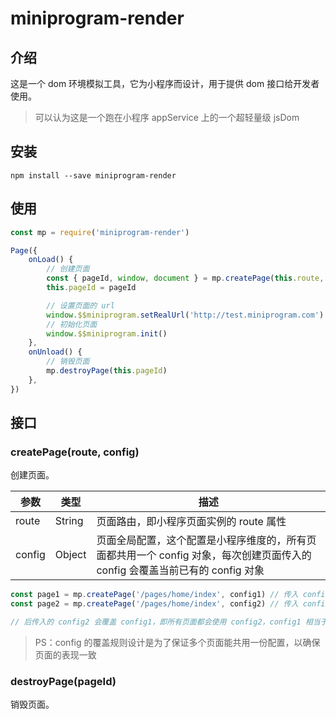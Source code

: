 # miniprogram-render

## 介绍

这是一个 dom 环境模拟工具，它为小程序而设计，用于提供 dom 接口给开发者使用。

> 可以认为这是一个跑在小程序 appService 上的一个超轻量级 jsDom

## 安装

```
npm install --save miniprogram-render
```

## 使用

```js
const mp = require('miniprogram-render')

Page({
    onLoad() {
        // 创建页面
        const { pageId, window, document } = mp.createPage(this.route, config)
        this.pageId = pageId

        // 设置页面的 url
        window.$$miniprogram.setRealUrl('http://test.miniprogram.com')
        // 初始化页面
        window.$$miniprogram.init()
    },
    onUnload() {
        // 销毁页面
        mp.destroyPage(this.pageId)
    },
})
```

## 接口

### createPage(route, config)

创建页面。

| 参数 | 类型 | 描述 |
|---|---|---|
| route | String | 页面路由，即小程序页面实例的 route 属性 |
| config | Object | 页面全局配置，这个配置是小程序维度的，所有页面都共用一个 config 对象，每次创建页面传入的 config 会覆盖当前已有的 config 对象 |

```js
const page1 = mp.createPage('/pages/home/index', config1) // 传入 config1
const page2 = mp.createPage('/pages/home/index', config2) // 传入 config2

// 后传入的 config2 会覆盖 config1，即所有页面都会使用 config2，config1 相当于被废弃的，不会再被使用到
```

> PS：config 的覆盖规则设计是为了保证多个页面能共用一份配置，以确保页面的表现一致

### destroyPage(pageId)

销毁页面。
